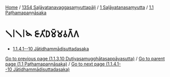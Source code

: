 
[Home](/) / [13S4 Saḷāyatanavaggasaṃyuttapāḷi](../...md) / [1 Saḷāyatanasaṃyutta](...md) / [1.1 Paṭhamapaṇṇāsaka](../13S4/1/1.1.md)

# 𑁧𑁇𑁧𑁇𑁪 𑀚𑀸𑀢𑀺𑀥𑀫𑁆𑀫𑀯𑀕𑁆𑀕

* [1.1.4.1--10 Jātidhammādisuttadasaka](1.1.4/1.1.4.1--10.md)

[Go to previous page (1.1.3.10 Dutiyasamugghātasappāyasutta)](1.1.3/1.1.3.10.md) / [Go to parent page (1.1 Paṭhamapaṇṇāsaka)](../13S4/1/1.1.md) / [Go to next page (1.1.4.1--10 Jātidhammādisuttadasaka)](1.1.4/1.1.4.1--10.md)


